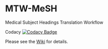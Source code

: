 # MTW-MeSH
Medical Subject Headings Translation Workflow

Codacy [![Codacy Badge](https://app.codacy.com/project/badge/Grade/082dd274dda849d090a5f2abe8dc9fed)](https://app.codacy.com/gh/filak/MTW-MeSH/dashboard?utm_source=gh&utm_medium=referral&utm_content=&utm_campaign=Badge_grade)

Please see the [Wiki](https://github.com/filak/MTW-MeSH/wiki) for details.

